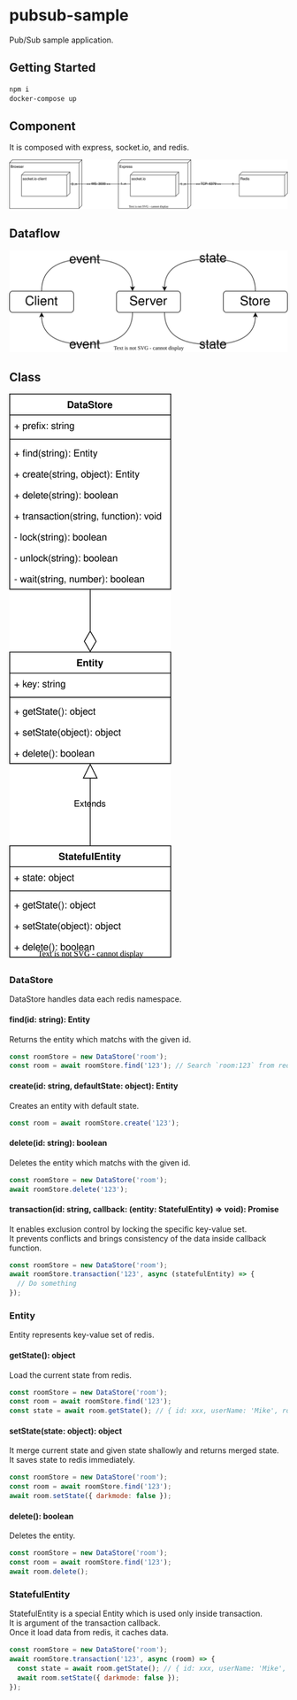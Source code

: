 # pubsub-sample

Pub/Sub sample application.

## Getting Started

```bash
npm i
docker-compose up
```

## Component

It is composed with express, socket.io, and redis.

![component-diagram](./docs/component-diagram.svg)

## Dataflow

![dataflow-model](./docs/dataflow-model.svg)

## Class

![class-diagram](./docs/class-diagram.svg)

### DataStore

DataStore handles data each redis namespace.

#### find(id: string): Entity

Returns the entity which matchs with the given id.

```javascript
const roomStore = new DataStore('room');
const room = await roomStore.find('123'); // Search `room:123` from redis
```

#### create(id: string, defaultState: object): Entity

Creates an entity with default state.

```javascript
const room = await roomStore.create('123');
```

#### delete(id: string): boolean

Deletes the entity which matchs with the given id.

```javascript
const roomStore = new DataStore('room');
await roomStore.delete('123');
```

#### transaction(id: string, callback: (entity: StatefulEntity) => void): Promise<void>

It enables exclusion control by locking the specific key-value set.  
It prevents conflicts and brings consistency of the data inside callback function.

```javascript
const roomStore = new DataStore('room');
await roomStore.transaction('123', async (statefulEntity) => {
  // Do something
});
```

### Entity

Entity represents key-value set of redis.

#### getState(): object

Load the current state from redis.

```javascript
const roomStore = new DataStore('room');
const room = await roomStore.find('123');
const state = await room.getState(); // { id: xxx, userName: 'Mike', roomId: 123, darkmode: true }
```

#### setState(state: object): object

It merge current state and given state shallowly and returns merged state.  
It saves state to redis immediately.

```javascript
const roomStore = new DataStore('room');
const room = await roomStore.find('123');
await room.setState({ darkmode: false });
```

#### delete(): boolean

Deletes the entity.

```javascript
const roomStore = new DataStore('room');
const room = await roomStore.find('123');
await room.delete();
```

### StatefulEntity

StatefulEntity is a special Entity which is used only inside transaction.  
It is argument of the transaction callback.  
Once it load data from redis, it caches data.

```javascript
const roomStore = new DataStore('room');
await roomStore.transaction('123', async (room) => {
  const state = await room.getState(); // { id: xxx, userName: 'Mike', roomId: 123, darkmode: true }
  await room.setState({ darkmode: false });
});
```

